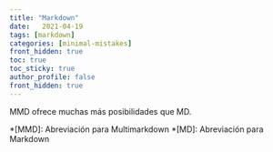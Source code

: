 ```yaml
---
title: "Markdown"
date:   2021-04-19
tags: [markdown]
categories: [minimal-mistakes]
front_hidden: true
toc: true
toc_sticky: true
author_profile: false
front_hidden: true
---
```


MMD ofrece muchas más posibilidades que MD.

*[MMD]: Abreviación para Multimarkdown
*[MD]: Abreviación para Markdown
